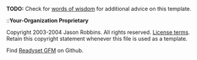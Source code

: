 **TODO:** Check for [words of wisdom](Words-of-Wisdom) for additional advice on this template.

::**Your-Organization Proprietary**

Copyright 2003-2004 Jason Robbins.  All rights reserved. [License terms](LICENSE). Retain this copyright statement whenever this file is used as a template.

Find [Readyset GFM](https://github.com/bike-bill/readyset-gfm) on Github.
